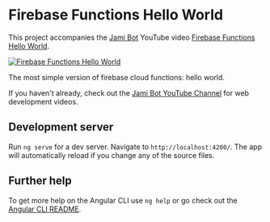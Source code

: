 # Firebase Functions Hello World

This project accompanies the [Jami Bot](https://jamibot.com) YouTube video [Firebase Functions Hello World](https://youtu.be/P_QbfVpcF9Q).

[![Firebase Functions Hello World](https://img.youtube.com/vi/P_QbfVpcF9Q/0.jpg)](https://youtu.be/P_QbfVpcF9Q)

The most simple version of firebase cloud functions: hello world.

If you haven't already, check out the [Jami Bot YouTube Channel](https://youtube.com/c/JamiBot) for web development videos.

## Development server

Run `ng serve` for a dev server. Navigate to `http://localhost:4200/`. The app will automatically reload if you change any of the source files.

## Further help

To get more help on the Angular CLI use `ng help` or go check out the [Angular CLI README](https://github.com/angular/angular-cli/blob/master/README.md).

